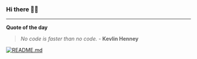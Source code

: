 ### Hi there 👋🏻


---

**Quote of the day**

> *No code is faster than no code.* - **Kevlin Henney** 

[![README.md](https://github.com/marcolovazzano/marcolovazzano/actions/workflows/readme.yml/badge.svg)](https://github.com/marcolovazzano/marcolovazzano/actions/workflows/readme.yml)
